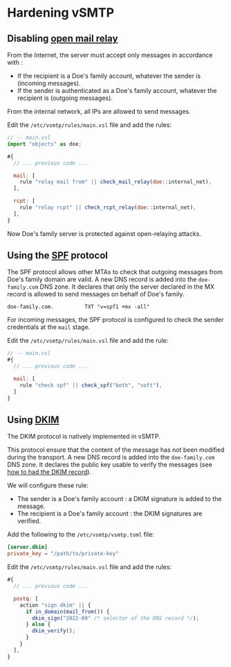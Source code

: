 # Hardening vSMTP

## Disabling [open mail relay](https://en.wikipedia.org/wiki/Open_mail_relay)

From the Internet, the server must accept only messages in accordance with :

- If the recipient is a Doe's family account, whatever the sender is (incoming messages).
- If the sender is authenticated as a Doe's family account, whatever the recipient is (outgoing messages).

From the internal network, all IPs are allowed to send messages.

Edit the `/etc/vsmtp/rules/main.vsl` file and add the rules:

```js
// -- main.vsl
import "objects" as doe;

#{
  // ... previous code ...

  mail: [
    rule "relay mail from" || check_mail_relay(doe::internal_net),
  ],

  rcpt: [
    rule "relay rcpt" || check_rcpt_relay(doe::internal_net),
  ],
}
```

Now Doe's family server is protected against open-relaying attacks.

## Using the [SPF](/advanced/eam/spf.md) protocol

The SPF protocol allows other MTAs to check that outgoing messages from Doe's family domain are valid. A new DNS record is added into the `doe-family.com` DNS zone. It declares that only the server declared in the MX record is allowed to send messages on behalf of Doe's family.

```shell
doe-family.com.          TXT "v=spf1 +mx -all"
```

For incoming messages, the SPF protocol is configured to check the sender credentials at the `mail` stage.

Edit the `/etc/vsmtp/rules/main.vsl` file and add the rule:

```js
// -- main.vsl
#{
  // ... previous code ...

  mail: [
    rule "check spf" || check_spf("both", "soft"),
  ]
}
```

## Using [DKIM](/advanced/eam/dkim.html)

The DKIM protocol is natively implemented in vSMTP.

This protocol ensure that the content of the message has not been modified during the transport. A new DNS record is added into the `doe-family.com` DNS zone. It declares the public key usable to verify the messages (see [how to had the DKIM record](/advanced/eam/dkim.html#dns-records)).

We will configure these rule:

- The sender is a Doe's family account : a DKIM signature is added to the message.
- The recipient is a Doe's family account : the DKIM signatures are verified.

Add the following to the `/etc/vsmtp/vsmtp.toml` file:

```toml
[server.dkim]
private_key = "/path/to/private-key"
```

Edit the `/etc/vsmtp/rules/main.vsl` file and add the rules:

```js
#{
  // ... previous code ...

  postq: [
    action "sign dkim" || {
      if in_domain(mail_from()) {
        dkim_sign("2022-09" /* selector of the DNS record */);
      } else {
        dkim_verify();
      }
    }
  ],
}
```
